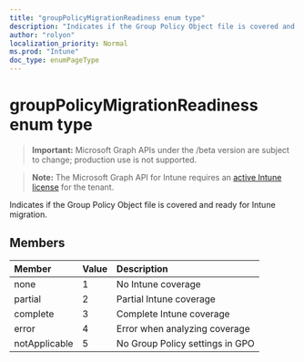 ```yaml
---
title: "groupPolicyMigrationReadiness enum type"
description: "Indicates if the Group Policy Object file is covered and ready for Intune migration."
author: "rolyon"
localization_priority: Normal
ms.prod: "Intune"
doc_type: enumPageType
---
```


# groupPolicyMigrationReadiness enum type

> **Important:** Microsoft Graph APIs under the /beta version are subject to change; production use is not supported.

> **Note:** The Microsoft Graph API for Intune requires an [active Intune license](https://go.microsoft.com/fwlink/?linkid=839381) for the tenant.

Indicates if the Group Policy Object file is covered and ready for Intune migration.

## Members
|Member|Value|Description|
|:---|:---|:---|
|none|1|No Intune coverage|
|partial|2|Partial Intune coverage|
|complete|3|Complete Intune coverage|
|error|4|Error when analyzing coverage|
|notApplicable|5|No Group Policy settings in GPO|



